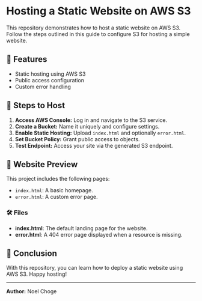 # Hosting a Static Website on AWS S3

This repository demonstrates how to host a static website on AWS S3. Follow the steps outlined in this guide to configure S3 for hosting a simple website.

## 🚀 Features
- Static hosting using AWS S3
- Public access configuration
- Custom error handling

## 📜 Steps to Host
1. **Access AWS Console:** Log in and navigate to the S3 service.
2. **Create a Bucket:** Name it uniquely and configure settings.
3. **Enable Static Hosting:** Upload `index.html` and optionally `error.html`.
4. **Set Bucket Policy:** Grant public access to objects.
5. **Test Endpoint:** Access your site via the generated S3 endpoint.

## 📃 Website Preview
This project includes the following pages:
- `index.html`: A basic homepage.
- `error.html`: A custom error page.

### 🛠️ Files
- **index.html**: The default landing page for the website.
- **error.html**: A 404 error page displayed when a resource is missing.

## 🎉 Conclusion
With this repository, you can learn how to deploy a static website using AWS S3. Happy hosting!

---

**Author:** Noel Choge
